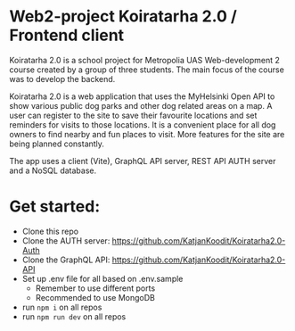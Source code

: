 # Web2-project Koiratarha 2.0 / Frontend client

Koiratarha 2.0 is a school project for Metropolia UAS Web-development 2 course created by a group of three students. The main focus of the course was to develop the backend.

Koiratarha 2.0 is a web application that uses the MyHelsinki Open API to show various public dog parks and other dog related areas on a map. A user can register to the site to save their favourite locations and set reminders for visits to those locations. It is a convenient place for all dog owners to find nearby and fun places to visit. More features for the site are being planned constantly.

The app uses a client (Vite), GraphQL API server, REST API AUTH server and a NoSQL database.


# Get started:

- Clone this repo
- Clone the AUTH server: https://github.com/KatjanKoodit/Koiratarha2.0-Auth
- Clone the GraphQL API: https://github.com/KatjanKoodit/Koiratarha2.0-API
- Set up .env file for all based on .env.sample
    - Remember to use different ports
    - Recommended to use MongoDB
- run `npm i` on all repos
- run `npm run dev` on all repos
